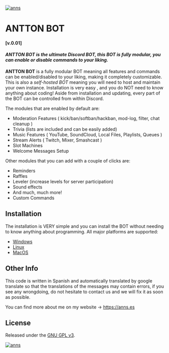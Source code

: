 <p align="center">

<!-- HEADER -->
<a href="https://anns.es"> <img src="http://img.anns.es/git/antton_bot/head-antton_bot.png" alt="anns"> </a>

<!-- TITLE -->
# ANTTON BOT
#### [v.0.01]

<!-- DESCRIPTION -->
#### *ANTTON BOT is the ultimate Discord BOT, this BOT is fully modular, you can enable or disable commands to your liking.*


<!-- ABOUT APP -->
<p align="center">
  
**ANTTON BOT** is a fully modular BOT meaning all features and commands can be enabled/disabled to your liking, making it completely customizable.  
This is also a *self-hosted BOT* meaning you will need to host and maintain your own instance. Installation is very easy , and you do NOT need to know anything about coding! Aside from installation and updating, every part of the BOT can be controlled from within Discord.

</p>

The modules that are enabled by default are:
* Moderation Features ( kick/ban/softban/hackban, mod-log, filter, chat cleanup )
* Trivia (lists are included and can be easily added)
* Music Features ( YouTube, SoundCloud, Local Files, Playlists, Queues )
* Stream Alerts ( Twitch, Mixer, Smashcast )
* Slot Machines
* Welcome Messages Setup

Other modules that you can add with a couple of clicks are:
* Reminders
* Raffles
* Leveler (increase levels for server participation)
* Sound effects
* And much, much more!
* Custom Commands


<!-- INSTALLATION -->
## Installation

The installation is VERY simple and you can install the BOT without needing to know anything about programming. All major platforms are supported:
* [Windows](https://twentysix26.github.io/Red-Docs/red_install_windows/)
* [Linux](https://twentysix26.github.io/Red-Docs/red_install_linux/)
* [MacOS](https://twentysix26.github.io/Red-Docs/red_install_mac/)


<!-- OTHER INFO -->
## Other Info

This code is written in Spanish and automatically translated by google translate so that the translations of the messages may contain errors, if you see any wrongdoing, do not hesitate to contact us and we will fix it as soon as possible.

You can find more about me on my website → <a href="https://anns.es">https://anns.es</a>


<!-- LICENCE -->
## License

Released under the [GNU GPL v3](LICENSE).



<!-- FOOTER -->
<a href="https://anns.es"> <img src="http://img.anns.es/git/antton_bot/git-footer.png" alt="anns"> </a>

</p>
